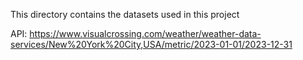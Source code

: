 This directory contains the datasets used in this project

API: https://www.visualcrossing.com/weather/weather-data-services/New%20York%20City,USA/metric/2023-01-01/2023-12-31
